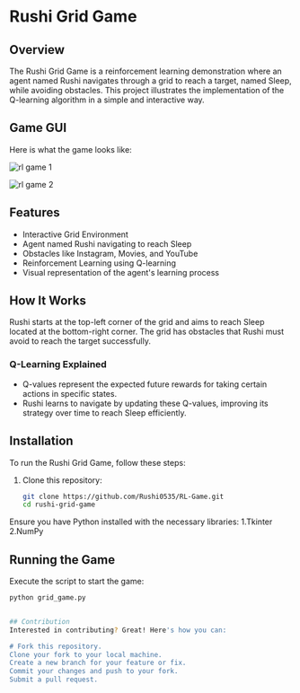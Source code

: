 # Rushi Grid Game

## Overview
The Rushi Grid Game is a reinforcement learning demonstration where an agent named Rushi navigates through a grid to reach a target, named Sleep, while avoiding obstacles. This project illustrates the implementation of the Q-learning algorithm in a simple and interactive way.

## Game GUI
Here is what the game looks like:

![rl game 1](https://github.com/Rushi0535/RL-Game/assets/91430545/8372fe6d-a759-4442-9c56-f732d092568b)

![rl game 2](https://github.com/Rushi0535/RL-Game/assets/91430545/d646485f-a44e-4855-bfbf-01f8fe355f10)

## Features
- Interactive Grid Environment
- Agent named Rushi navigating to reach Sleep
- Obstacles like Instagram, Movies, and YouTube
- Reinforcement Learning using Q-learning
- Visual representation of the agent's learning process

## How It Works
Rushi starts at the top-left corner of the grid and aims to reach Sleep located at the bottom-right corner. The grid has obstacles that Rushi must avoid to reach the target successfully.

### Q-Learning Explained
- Q-values represent the expected future rewards for taking certain actions in specific states.
- Rushi learns to navigate by updating these Q-values, improving its strategy over time to reach Sleep efficiently.

## Installation
To run the Rushi Grid Game, follow these steps:

1. Clone this repository:
   ```bash
   git clone https://github.com/Rushi0535/RL-Game.git
   cd rushi-grid-game

Ensure you have Python installed with the necessary libraries:
1.Tkinter
2.NumPy

## Running the Game
Execute the script to start the game:
   ```bash
   python grid_game.py


## Contribution
Interested in contributing? Great! Here's how you can:

# Fork this repository.
Clone your fork to your local machine.
Create a new branch for your feature or fix.
Commit your changes and push to your fork.
Submit a pull request.
